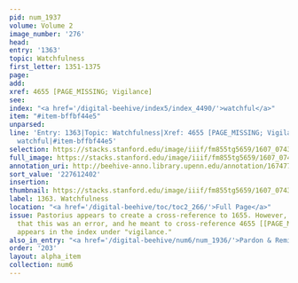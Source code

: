 ```yaml
---
pid: num_1937
volume: Volume 2
image_number: '276'
head:
entry: '1363'
topic: Watchfulness
first_letter: 1351-1375
page:
add:
xref: 4655 [PAGE_MISSING; Vigilance]
see:
index: "<a href='/digital-beehive/index5/index_4490/'>watchful</a>"
item: "#item-bffbf44e5"
unparsed:
line: 'Entry: 1363|Topic: Watchfulness|Xref: 4655 [PAGE_MISSING; Vigilance]|Index:
  watchful|#item-bffbf44e5'
selection: https://stacks.stanford.edu/image/iiif/fm855tg5659/1607_0743/848,2402,2838,766/full/0/default.jpg
full_image: https://stacks.stanford.edu/image/iiif/fm855tg5659/1607_0743/full/full/0/default.jpg
annotation_uri: http://beehive-anno.library.upenn.edu/annotation/1674770132697
sort_value: '227612402'
insertion:
thumbnail: https://stacks.stanford.edu/image/iiif/fm855tg5659/1607_0743/848,2402,600,180/250,/0/default.jpg
label: 1363. Watchfulness
location: "<a href='/digital-beehive/toc/toc2_266/'>Full Page</a>"
issue: Pastorius appears to create a cross-reference to 1655. However, it is likely
  that this was an error, and he meant to cross-reference 4655 [[PAGE_MISSING]], which
  appears in the index under "vigilance."
also_in_entry: "<a href='/digital-beehive/num6/num_1936/'>Pardon & Remission of Sins</a>"
order: '203'
layout: alpha_item
collection: num6
---
```

